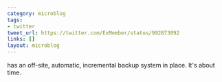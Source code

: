 ```yaml
---
category: microblog
tags:
- twitter
tweet_url: https://twitter.com/ExMember/status/992873092
links: []
layout: microblog
---
```

has an off-site, automatic, incremental backup system in place. It's about time.
